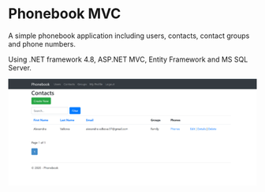 # Phonebook MVC

A simple phonebook application including users, contacts, contact groups and phone numbers.

Using .NET framework 4.8, ASP.NET MVC, Entity Framework and MS SQL Server.

![Snapshot](https://raw.githubusercontent.com/alexandra-valkova/PhonebookMVC/master/PhonebookMVC/Images/phonebook%20large.png)
